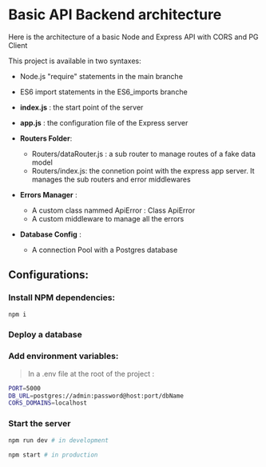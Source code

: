 # Basic API Backend architecture

Here is the architecture of a basic Node and Express API with CORS and PG Client

This project is available in two syntaxes:
- Node.js "require" statements in the main branche
- ES6 import statements in the ES6_imports branche


- **index.js** : the start point of the server
- **app.js** : the configuration file of the Express server
- **Routers Folder**:
  - Routers/dataRouter.js : a sub router to manage routes of a fake data model
  - Routers/index.js: the connetion point with the express app server. It manages the sub routers and error middlewares
- **Errors Manager** :
  - A custom class nammed ApiError : Class ApiError
  - A custom middleware to manage all the errors
- **Database Config** :
  - A connection Pool with a Postgres database


## Configurations:

### Install NPM dependencies:
```sh
npm i
```

### Deploy a database

### Add environment variables:
> In a .env file at the root of the project :
```sh
PORT=5000
DB_URL=postgres://admin:password@host:port/dbName
CORS_DOMAINS=localhost
```

### Start the server
```sh
npm run dev # in development

npm start # in production
```